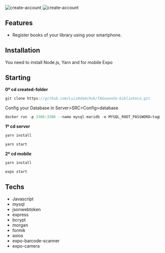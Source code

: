 
![create-account](https://media.giphy.com/media/ZEBbUi3PwTnLDAWwj1/giphy.gif)
![create-account](https://media.giphy.com/media/arkPMaQtbmOnp86Rxz/giphy.gif)
 
## Features
- Register books of your library using your smartphone.

## Installation

You need to install Node.js, Yarn and for mobile Expo

## Starting

**0º cd created-folder**

```jsx
git clone https://github.com/LuizAdamchuk/TAGueando-biblioteca.git

```
Config your Database in  Server>SRC>Config>database
```jsx
docker run -p 3306:3306 --name mysql-maridb -e MYSQL_ROOT_PASSWORD=tag@123 -d mariadb

```
**1º cd server**

```jsx
yarn install

```
```jsx
yarn start

```
**2º cd mobile**

```jsx
yarn install

```
```jsx
expo start

```


## Techs

- Javascript
- mysql
- jsonwebtoken
- express
- bcrypt
- morgan
- formik
- axios
- expo-barcode-scanner
- expo-camera
